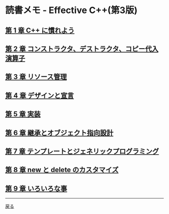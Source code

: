 # 読書メモ - Effective C++(第3版)

## **[第 1 章 C++ に慣れよう](1_GetFamiliarWithC++.md)**

## **[第 2 章 コンストラクタ、デストラクタ、コピー代入演算子](2_ConstructorDestructorCopyAssignmentOperators.md)**

## **[第 3 章 リソース管理](3_ResourceManagement.md)**

## **[第 4 章 デザインと宣言](4_DesignAndDeclaration.md)**

## **[第 5 章 実装](5_Implementation.md)**

## **[第 6 章 継承とオブジェクト指向設計](6_InheritanceAndObject-orientedDesign.md)**

## **[第 7 章 テンプレートとジェネリックプログラミング](7_TemplatesAndGenericProgramming.md)**

## **[第 8 章 new と delete のカスタマイズ](8_CustomizingNewAndDelete.md)**

## **[第 9 章 いろいろな事](9_VariousThings.md)**

***

[戻る](../index.md)
